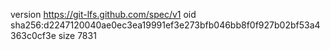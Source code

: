 version https://git-lfs.github.com/spec/v1
oid sha256:d2247120040ae0ec3ea19991ef3e273bfb046bb8f0f927b02bf53a4363c0cf3e
size 7831
